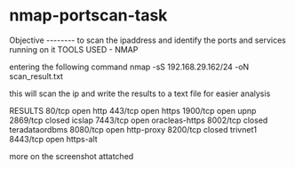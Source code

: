 # nmap-portscan-task

Objective --------
to scan the ipaddress and identify the ports and services running on it
TOOLS USED - NMAP

entering the following command
nmap -sS 192.168.29.162/24 -oN scan_result.txt

this will scan the ip and write the results to a text file for easier analysis

RESULTS 
80/tcp   open   http
443/tcp  open   https
1900/tcp open   upnp
2869/tcp closed icslap
7443/tcp open   oracleas-https
8002/tcp closed teradataordbms
8080/tcp open   http-proxy
8200/tcp closed trivnet1
8443/tcp open   https-alt

more on the screenshot attatched
